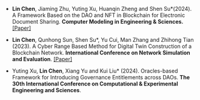 - <strong>Lin Chen</strong>, Jiaming Zhu, Yuting Xu, Huanqin Zheng and Shen Su*(2024). A Framework Based on the DAO and NFT in Blockchain for Electronic Document Sharing. <strong>Computer Modeling in Engineering & Sciences.</strong> [[Paper]](https://doi.org/10.32604/cmes.2024.049996)

- <strong>Lin Chen</strong>, Qunhong Sun, Shen Su*, Yu Cui, Man Zhang and Zhihong Tian (2023). A Cyber Range Based Method for Digital Twin Construction of a Blockchain Network. <strong>International Conference on Network Simulation and Evaluation</strong>. [[Paper]](https://doi.org/10.1007/978-981-97-4519-7_27) 

- Yuting Xu, <strong>Lin Chen</strong>, Xiang Yu and Kui Liu* (2024). Oracles-based Framework for Introducing Governance Entitlements across DAOs. <strong>The 30th International Conference on Computational & Experimental Engineering and Sciences</strong>. 
